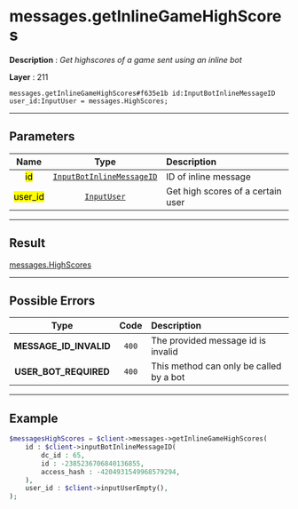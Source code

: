 # messages.getInlineGameHighScores

**Description** : *Get highscores of a game sent using an inline bot*

**Layer** : 211

```tl
messages.getInlineGameHighScores#f635e1b id:InputBotInlineMessageID user_id:InputUser = messages.HighScores;
```

---

## Parameters

| Name | Type | Description |
| :---: | :---: | :--- |
| <mark>id</mark> | [`InputBotInlineMessageID`](type/InputBotInlineMessageID) | ID of inline message |
| <mark>user_id</mark> | [`InputUser`](type/InputUser) | Get high scores of a certain user |

---

## Result

[messages.HighScores](type/messages.HighScores)

---

## Possible Errors

| Type | Code | Description |
| :---: | :---: | :--- |
| **MESSAGE_ID_INVALID** | `400` | The provided message id is invalid |
| **USER_BOT_REQUIRED** | `400` | This method can only be called by a bot |

---

## Example

```php
$messagesHighScores = $client->messages->getInlineGameHighScores(
	id : $client->inputBotInlineMessageID(
		dc_id : 65,
		id : -2385236706840136855,
		access_hash : -4204931549968579294,
	),
	user_id : $client->inputUserEmpty(),
);
```